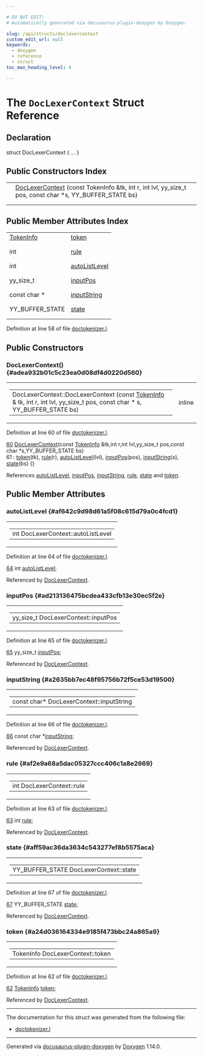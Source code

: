 ```yaml
---

# DO NOT EDIT!
# Automatically generated via docusaurus-plugin-doxygen by Doxygen.

slug: /api/structs/doclexercontext
custom_edit_url: null
keywords:
  - doxygen
  - reference
  - struct
toc_max_heading_level: 4

---
```


<div class="doxyPage">

# The `DocLexerContext` Struct Reference



## Declaration

<div class="doxyDeclaration">
struct DocLexerContext { ... }
</div>

## Public Constructors Index

<table class="doxyMembersIndex">

<tr class="doxyMemberIndexItem">
<td class="doxyMemberIndexItemType" align="left" valign="top"></td>
<td class="doxyMemberIndexItemName" align="left" valign="top"><a href="#adea932b01c5c23ea0d08df4d0220d560">DocLexerContext</a> (const TokenInfo &amp;tk, int r, int lvl, yy_size_t pos, const char *s, YY_BUFFER_STATE bs)</td>
</tr>
<tr class="doxyMemberIndexDescription">
<td class="doxyMemberIndexDescriptionLeft"></td>
<td class="doxyMemberIndexDescriptionRight">
</td>
</tr>
<tr class="doxyMemberIndexSeparator">
<td class="doxyMemberIndexSeparator" colspan="2"></td>
</tr>

</table>

## Public Member Attributes Index

<table class="doxyMembersIndex">

<tr class="doxyMemberIndexItem">
<td class="doxyMemberIndexItemType" align="left" valign="top"><a href="/web-doxygen/docs/api/structs/tokeninfo">TokenInfo</a></td>
<td class="doxyMemberIndexItemName" align="left" valign="top"><a href="#a24d036164334e9185f473bbc24a865a9">token</a></td>
</tr>
<tr class="doxyMemberIndexDescription">
<td class="doxyMemberIndexDescriptionLeft"></td>
<td class="doxyMemberIndexDescriptionRight">
</td>
</tr>
<tr class="doxyMemberIndexSeparator">
<td class="doxyMemberIndexSeparator" colspan="2"></td>
</tr>

<tr class="doxyMemberIndexItem">
<td class="doxyMemberIndexItemType" align="left" valign="top">int</td>
<td class="doxyMemberIndexItemName" align="left" valign="top"><a href="#af2e9a68a5dac05327ccc406c1a8e2669">rule</a></td>
</tr>
<tr class="doxyMemberIndexDescription">
<td class="doxyMemberIndexDescriptionLeft"></td>
<td class="doxyMemberIndexDescriptionRight">
</td>
</tr>
<tr class="doxyMemberIndexSeparator">
<td class="doxyMemberIndexSeparator" colspan="2"></td>
</tr>

<tr class="doxyMemberIndexItem">
<td class="doxyMemberIndexItemType" align="left" valign="top">int</td>
<td class="doxyMemberIndexItemName" align="left" valign="top"><a href="#af642c9d98d61a5f08c615d79a0c4fcd1">autoListLevel</a></td>
</tr>
<tr class="doxyMemberIndexDescription">
<td class="doxyMemberIndexDescriptionLeft"></td>
<td class="doxyMemberIndexDescriptionRight">
</td>
</tr>
<tr class="doxyMemberIndexSeparator">
<td class="doxyMemberIndexSeparator" colspan="2"></td>
</tr>

<tr class="doxyMemberIndexItem">
<td class="doxyMemberIndexItemType" align="left" valign="top">yy_size_t</td>
<td class="doxyMemberIndexItemName" align="left" valign="top"><a href="#ad213136475bcdea433cfb13e30ec5f2e">inputPos</a></td>
</tr>
<tr class="doxyMemberIndexDescription">
<td class="doxyMemberIndexDescriptionLeft"></td>
<td class="doxyMemberIndexDescriptionRight">
</td>
</tr>
<tr class="doxyMemberIndexSeparator">
<td class="doxyMemberIndexSeparator" colspan="2"></td>
</tr>

<tr class="doxyMemberIndexItem">
<td class="doxyMemberIndexItemType" align="left" valign="top">const char *</td>
<td class="doxyMemberIndexItemName" align="left" valign="top"><a href="#a2635bb7ec48f95756b72f5ce53d19500">inputString</a></td>
</tr>
<tr class="doxyMemberIndexDescription">
<td class="doxyMemberIndexDescriptionLeft"></td>
<td class="doxyMemberIndexDescriptionRight">
</td>
</tr>
<tr class="doxyMemberIndexSeparator">
<td class="doxyMemberIndexSeparator" colspan="2"></td>
</tr>

<tr class="doxyMemberIndexItem">
<td class="doxyMemberIndexItemType" align="left" valign="top">YY_BUFFER_STATE</td>
<td class="doxyMemberIndexItemName" align="left" valign="top"><a href="#aff59ac36da3634c543277ef8b5575aca">state</a></td>
</tr>
<tr class="doxyMemberIndexDescription">
<td class="doxyMemberIndexDescriptionLeft"></td>
<td class="doxyMemberIndexDescriptionRight">
</td>
</tr>
<tr class="doxyMemberIndexSeparator">
<td class="doxyMemberIndexSeparator" colspan="2"></td>
</tr>

</table>


Definition at line 58 of file <a href="/web-doxygen/docs/api/files/src/doctokenizer-l">doctokenizer.l</a>.

<div class="doxySectionDef">

## Public Constructors

### DocLexerContext() {#adea932b01c5c23ea0d08df4d0220d560}

<div class="doxyMemberItem">
<div class="doxyMemberProto">
<table class="doxyMemberLabels">
<tr class="doxyMemberLabels">
<td class="doxyMemberLabelsLeft">
<table class="doxyMemberName">
<tr>
<td class="doxyMemberName">DocLexerContext::DocLexerContext (const <a href="/web-doxygen/docs/api/structs/tokeninfo">TokenInfo</a> &amp; tk, int r, int lvl, yy_size_t pos, const char * s, YY_BUFFER_STATE bs)</td>
</tr>
</table>
</td>
<td class="doxyMemberLabelsRight">
<span class="doxyMemberLabels">
<span class="doxyMemberLabel inline">inline</span>
</span>
</td>
</tr>
</table>
</div>
<div class="doxyMemberDoc">



Definition at line 60 of file <a href="/web-doxygen/docs/api/files/src/doctokenizer-l">doctokenizer.l</a>.

<div class="doxyProgramListing">

<div class="doxyCodeLine"><span class="doxyLineNumber"><a href="#adea932b01c5c23ea0d08df4d0220d560">60</a></span><span class="doxyLineContent"><span class="doxyHighlight">  <a href="#adea932b01c5c23ea0d08df4d0220d560">DocLexerContext</a>(</span><span class="doxyHighlightKeyword">const</span><span class="doxyHighlight"> <a href="/web-doxygen/docs/api/structs/tokeninfo">TokenInfo</a> &amp;tk,</span><span class="doxyHighlightKeywordType">int</span><span class="doxyHighlight"> r,</span><span class="doxyHighlightKeywordType">int</span><span class="doxyHighlight"> lvl,yy_size_t pos,</span><span class="doxyHighlightKeyword">const</span><span class="doxyHighlight"> </span><span class="doxyHighlightKeywordType">char</span><span class="doxyHighlight"> *s,YY_BUFFER_STATE bs)</span></span></div>
<div class="doxyCodeLine"><span class="doxyLineNumber">61</span><span class="doxyLineContent"><span class="doxyHighlight">    : <a href="#a24d036164334e9185f473bbc24a865a9">token</a>(tk), <a href="#af2e9a68a5dac05327ccc406c1a8e2669">rule</a>(r), <a href="#af642c9d98d61a5f08c615d79a0c4fcd1">autoListLevel</a>(lvl), <a href="#ad213136475bcdea433cfb13e30ec5f2e">inputPos</a>(pos), <a href="#a2635bb7ec48f95756b72f5ce53d19500">inputString</a>(s), <a href="#aff59ac36da3634c543277ef8b5575aca">state</a>(bs) {}</span></span></div>

</div>


References <a href="#af642c9d98d61a5f08c615d79a0c4fcd1">autoListLevel</a>, <a href="#ad213136475bcdea433cfb13e30ec5f2e">inputPos</a>, <a href="#a2635bb7ec48f95756b72f5ce53d19500">inputString</a>, <a href="#af2e9a68a5dac05327ccc406c1a8e2669">rule</a>, <a href="#aff59ac36da3634c543277ef8b5575aca">state</a> and <a href="#a24d036164334e9185f473bbc24a865a9">token</a>.
</div>
</div>

</div>

<div class="doxySectionDef">

## Public Member Attributes

### autoListLevel {#af642c9d98d61a5f08c615d79a0c4fcd1}

<div class="doxyMemberItem">
<div class="doxyMemberProto">
<table class="doxyMemberLabels">
<tr class="doxyMemberLabels">
<td class="doxyMemberLabelsLeft">
<table class="doxyMemberName">
<tr>
<td class="doxyMemberName">int DocLexerContext::autoListLevel</td>
</tr>
</table>
</td>
</tr>
</table>
</div>
<div class="doxyMemberDoc">



Definition at line 64 of file <a href="/web-doxygen/docs/api/files/src/doctokenizer-l">doctokenizer.l</a>.

<div class="doxyProgramListing">

<div class="doxyCodeLine"><span class="doxyLineNumber"><a href="#af642c9d98d61a5f08c615d79a0c4fcd1">64</a></span><span class="doxyLineContent"><span class="doxyHighlight">  </span><span class="doxyHighlightKeywordType">int</span><span class="doxyHighlight"> <a href="#af642c9d98d61a5f08c615d79a0c4fcd1">autoListLevel</a>;</span></span></div>

</div>


Referenced by <a href="#adea932b01c5c23ea0d08df4d0220d560">DocLexerContext</a>.
</div>
</div>

### inputPos {#ad213136475bcdea433cfb13e30ec5f2e}

<div class="doxyMemberItem">
<div class="doxyMemberProto">
<table class="doxyMemberLabels">
<tr class="doxyMemberLabels">
<td class="doxyMemberLabelsLeft">
<table class="doxyMemberName">
<tr>
<td class="doxyMemberName">yy_size_t DocLexerContext::inputPos</td>
</tr>
</table>
</td>
</tr>
</table>
</div>
<div class="doxyMemberDoc">



Definition at line 65 of file <a href="/web-doxygen/docs/api/files/src/doctokenizer-l">doctokenizer.l</a>.

<div class="doxyProgramListing">

<div class="doxyCodeLine"><span class="doxyLineNumber"><a href="#ad213136475bcdea433cfb13e30ec5f2e">65</a></span><span class="doxyLineContent"><span class="doxyHighlight">  yy_size_t <a href="#ad213136475bcdea433cfb13e30ec5f2e">inputPos</a>;</span></span></div>

</div>


Referenced by <a href="#adea932b01c5c23ea0d08df4d0220d560">DocLexerContext</a>.
</div>
</div>

### inputString {#a2635bb7ec48f95756b72f5ce53d19500}

<div class="doxyMemberItem">
<div class="doxyMemberProto">
<table class="doxyMemberLabels">
<tr class="doxyMemberLabels">
<td class="doxyMemberLabelsLeft">
<table class="doxyMemberName">
<tr>
<td class="doxyMemberName">const char* DocLexerContext::inputString</td>
</tr>
</table>
</td>
</tr>
</table>
</div>
<div class="doxyMemberDoc">



Definition at line 66 of file <a href="/web-doxygen/docs/api/files/src/doctokenizer-l">doctokenizer.l</a>.

<div class="doxyProgramListing">

<div class="doxyCodeLine"><span class="doxyLineNumber"><a href="#a2635bb7ec48f95756b72f5ce53d19500">66</a></span><span class="doxyLineContent"><span class="doxyHighlight">  </span><span class="doxyHighlightKeyword">const</span><span class="doxyHighlight"> </span><span class="doxyHighlightKeywordType">char</span><span class="doxyHighlight"> *<a href="#a2635bb7ec48f95756b72f5ce53d19500">inputString</a>;</span></span></div>

</div>


Referenced by <a href="#adea932b01c5c23ea0d08df4d0220d560">DocLexerContext</a>.
</div>
</div>

### rule {#af2e9a68a5dac05327ccc406c1a8e2669}

<div class="doxyMemberItem">
<div class="doxyMemberProto">
<table class="doxyMemberLabels">
<tr class="doxyMemberLabels">
<td class="doxyMemberLabelsLeft">
<table class="doxyMemberName">
<tr>
<td class="doxyMemberName">int DocLexerContext::rule</td>
</tr>
</table>
</td>
</tr>
</table>
</div>
<div class="doxyMemberDoc">



Definition at line 63 of file <a href="/web-doxygen/docs/api/files/src/doctokenizer-l">doctokenizer.l</a>.

<div class="doxyProgramListing">

<div class="doxyCodeLine"><span class="doxyLineNumber"><a href="#af2e9a68a5dac05327ccc406c1a8e2669">63</a></span><span class="doxyLineContent"><span class="doxyHighlight">  </span><span class="doxyHighlightKeywordType">int</span><span class="doxyHighlight"> <a href="#af2e9a68a5dac05327ccc406c1a8e2669">rule</a>;</span></span></div>

</div>


Referenced by <a href="#adea932b01c5c23ea0d08df4d0220d560">DocLexerContext</a>.
</div>
</div>

### state {#aff59ac36da3634c543277ef8b5575aca}

<div class="doxyMemberItem">
<div class="doxyMemberProto">
<table class="doxyMemberLabels">
<tr class="doxyMemberLabels">
<td class="doxyMemberLabelsLeft">
<table class="doxyMemberName">
<tr>
<td class="doxyMemberName">YY_BUFFER_STATE DocLexerContext::state</td>
</tr>
</table>
</td>
</tr>
</table>
</div>
<div class="doxyMemberDoc">



Definition at line 67 of file <a href="/web-doxygen/docs/api/files/src/doctokenizer-l">doctokenizer.l</a>.

<div class="doxyProgramListing">

<div class="doxyCodeLine"><span class="doxyLineNumber"><a href="#aff59ac36da3634c543277ef8b5575aca">67</a></span><span class="doxyLineContent"><span class="doxyHighlight">  YY_BUFFER_STATE <a href="#aff59ac36da3634c543277ef8b5575aca">state</a>;</span></span></div>

</div>


Referenced by <a href="#adea932b01c5c23ea0d08df4d0220d560">DocLexerContext</a>.
</div>
</div>

### token {#a24d036164334e9185f473bbc24a865a9}

<div class="doxyMemberItem">
<div class="doxyMemberProto">
<table class="doxyMemberLabels">
<tr class="doxyMemberLabels">
<td class="doxyMemberLabelsLeft">
<table class="doxyMemberName">
<tr>
<td class="doxyMemberName">TokenInfo DocLexerContext::token</td>
</tr>
</table>
</td>
</tr>
</table>
</div>
<div class="doxyMemberDoc">



Definition at line 62 of file <a href="/web-doxygen/docs/api/files/src/doctokenizer-l">doctokenizer.l</a>.

<div class="doxyProgramListing">

<div class="doxyCodeLine"><span class="doxyLineNumber"><a href="#a24d036164334e9185f473bbc24a865a9">62</a></span><span class="doxyLineContent"><span class="doxyHighlight">  <a href="/web-doxygen/docs/api/structs/tokeninfo">TokenInfo</a> <a href="#a24d036164334e9185f473bbc24a865a9">token</a>;</span></span></div>

</div>


Referenced by <a href="#adea932b01c5c23ea0d08df4d0220d560">DocLexerContext</a>.
</div>
</div>

</div>

<hr/>

The documentation for this struct was generated from the following file:

<ul>
<li><a href="/web-doxygen/docs/api/files/src/doctokenizer-l">doctokenizer.l</a></li>
</ul>

<hr/>

<p class="doxyGeneratedBy">Generated via <a href="https://github.com/xpack/docusaurus-plugin-doxygen">docusaurus-plugin-doxygen</a> by <a href="https://www.doxygen.nl">Doxygen</a> 1.14.0.</p>

</div>

